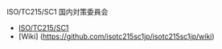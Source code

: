 ISO/TC215/SC1 国内対策委員会

* [ISO/TC215/SC1](https://www.iso.org/committee/7546903.html)
* [Wiki] (https://github.com/isotc215sc1jp/isotc215sc1jp/wiki)


